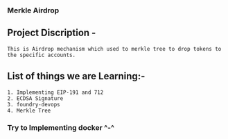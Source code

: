 <!-- @format -->

### Merkle Airdrop

## Project Discription -

    This is Airdrop mechanism which used to merkle tree to drop tokens to the specific accounts.

## List of things we are Learning:-

    1. Implementing EIP-191 and 712
    2. ECDSA Signature
    3. foundry-devops
    4. Merkle Tree


### Try to Implementing docker ^-^

 
